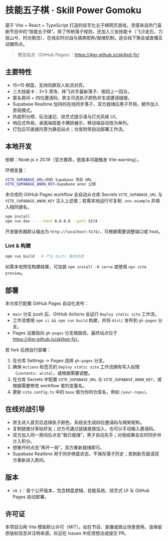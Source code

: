 # 技能五子棋 · Skill Power Gomoku

基于 Vite + React + TypeScript 打造的综艺化五子棋网页游戏，灵感来自热门喜剧节目中的“技能五子棋”。除了传统落子规则，还加入三张技能卡（飞沙走石、力拔山兮、时光倒流）、在线实时对战与搞笑昵称/就绪机制，适合线下聚会或直播互动蹭热点。

> 预览站点（GitHub Pages）：<https://4ier.github.io/skilled-fir/>

## 主要特性

- 15×15 棋盘，支持同屏双人轮流对弈。
- 三大技能卡：3×3 清场、摔飞对手最新落子、倒回上一回合。
- 匿名房间 + 四位邀请码，房主可选执子颜色并生成邀请链接。
- Supabase Realtime 加持的在线同步落子，双方就绪后黑子开局，额外加入旁观模式。
- 热度积分榜、玩法速记、综艺式提示语与灯光风格 UI。
- 响应式布局，桌面端技能卡横排展示，移动端自动改为单列。
- 打包后可直接托管为静态站点；仓库附带自动部署工作流。

## 本地开发

依赖：Node.js ≥ 20.19（官方推荐，低版本可能触发 Vite warning）。

环境变量：

```bash
VITE_SUPABASE_URL=你的 Supabase 项目 URL
VITE_SUPABASE_ANON_KEY=Supabase anon 公钥
```

本仓库的 GitHub Pages workflow 会自动从仓库 Secrets `VITE_SUPABASE_URL` 与 `VITE_SUPABASE_ANON_KEY` 注入上述值；若需本地运行可复制 `.env.example` 并填入相同键名。

```bash
npm install
npm run dev -- --host 0.0.0.0 --port 5174
```

开发服务器默认输出为 `http://localhost:5174/`，可根据需要调整端口或 host。

### Lint & 构建

```bash
npm run build   # 产出 dist/ 静态资源
```

如需本地预览构建结果，可加装 `npm install -D serve` 或使用 `npx vite preview`。

## 部署

本仓库已配置 GitHub Pages 自动化发布：

- `main` 分支 push 后，GitHub Actions 会运行 `Deploy static site` 工作流。
- 工作流使用 `npm ci && npm run build` 构建，并将 `dist/` 发布到 `gh-pages` 分支。
- Pages 设置指向 `gh-pages` 分支根路径，最终站点位于 <https://4ier.github.io/skilled-fir/>。

若 fork 后想自行部署：

1. 在仓库 Settings → Pages 选择 `gh-pages` 分支。
2. 确保 `Actions` 标签页的 `Deploy static site` 工作流拥有写入权限（`contents: write`），或根据需要调整。
3. 在仓库 Secrets 中配置 `VITE_SUPABASE_URL` 与 `VITE_SUPABASE_ANON_KEY`，或根据需要修改 workflow 里的变量名。
4. 更新 `vite.config.ts` 中的 `base` 值为你的仓库名，例如 `/your-repo/`。

## 在线对战引导

- 房主进入首页后选择执子颜色，系统会生成四位邀请码与搞笑昵称。
- 复制链接分享给好友；对方可通过链接直接加入，也可以手动输入邀请码。
- 双方加入同一房间后点击“我已就绪”，黑子自动先手；对局结果会实时同步并计入积分。
- 想重开时点击“再开一局”，双方重新就绪即可。
- Supabase Realtime 用于同步棋盘状态，不保存落子历史；若刷新页面请双方重新进入房间。

## 版本

- `v0.1`：首个公开版本，包含棋盘逻辑、技能系统、综艺式 UI 与 GitHub Pages 自动部署。

## 许可证

本项目沿用 Vite 模板默认许可（MIT）。如在节目、直播或商业场景使用，请保留原版权信息并注明来源。欢迎在 Issues 中反馈想法或提交 PR。
